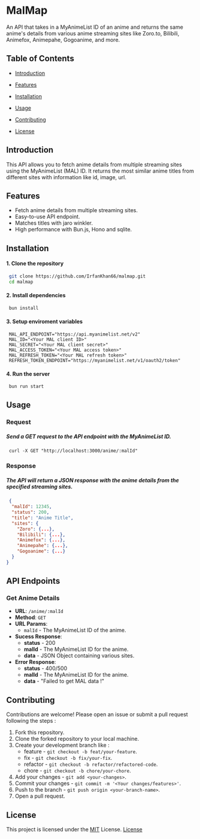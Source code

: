 # MalMap

An API that takes in a MyAnimeList ID of an anime and returns the same anime's details from various anime streaming sites like Zoro.to, Bilibili, Animefox, Animepahe, Gogoanime, and more.

## Table of Contents

- [Introduction](#introduction)

- [Features](#features)

- [Installation](#installation)

- [Usage](#usage)

- [Contributing](#contributing)

- [License](#license)

## Introduction

This API allows you to fetch anime details from multiple streaming sites using the MyAnimeList (MAL) ID. It returns the most similar anime titles from different sites with information like id, image, url.

## Features

- Fetch anime details from multiple streaming sites.
- Easy-to-use API endpoint.
- Matches titles with jaro winkler.
- High performance with Bun.js, Hono and sqlite.

## Installation

#### 1. Clone the repository

```bash
 git clone https://github.com/IrfanKhan66/malmap.git
 cd malmap
```

#### 2. Install dependencies

```bash
 bun install
```

#### 3. Setup enviroment variables

```env
 MAL_API_ENDPOINT="https://api.myanimelist.net/v2"
 MAL_ID="<Your MAL client ID>"
 MAL_SECRET="<Your MAL client secret>"
 MAL_ACCESS_TOKEN="<Your MAL access token>"
 MAL_REFRESH_TOKEN="<Your MAL refresh token>"
 REFRESH_TOKEN_ENDPOINT="https://myanimelist.net/v1/oauth2/token"
```

#### 4. Run the server

```bash
 bun run start
```

## Usage

### Request

##### Send a GET request to the API endpoint with the MyAnimeList ID.

```curl
 curl -X GET "http://localhost:3000/anime/:malId"
```

### Response

##### The API will return a JSON response with the anime details from the specified streaming sites.

```json
 {
  "malId": 12345,
  "status": 200,
  "title": "Anime Title",
  "sites": {
    "Zoro": {...},
    "Bilibili": {...},
    "Animefox": {...},
    "Animepahe": {...},
    "Gogoanime": {...}
  }
}
```

## API Endpoints

### Get Anime Details

- **URL**: `/anime/:malId`
- **Method**: `GET`
- **URL Params**:
  - `malId` - The MyAnimeList ID of the anime.
- **Sucess Response**:
  - **status** - 200
  - **malId** - The MyAnimeList ID for the anime.
  - **data** - JSON Object containing various sites.
- **Error Response**:
  - **status** - 400/500
  - **malId** - The MyAnimeList ID for the anime.
  - **data** - "Failed to get MAL data !"

## Contributing

Contributions are welcome! Please open an issue or submit a pull request following the steps :

1. Fork this repository.
2. Clone the forked repository to your local machine.
3. Create your development branch like :
   - feature - `git checkout -b feat/your-feature`.
   - fix - `git checkout -b fix/your-fix`.
   - refactor - `git checkout -b refactor/refactored-code`.
   - chore - `git checkout -b chore/your-chore`.
4. Add your changes - `git add <your-changes>`.
5. Commit your changes - `git commit -m '<Your changes/features>'`.
6. Push to the branch - `git push origin <your-branch-name>`.
7. Open a pull request.

## License

This project is licensed under the [MIT](https://choosealicense.com/licenses/mit/) License. [License](https://github.com/IrfanKhan66/malmap#license)
